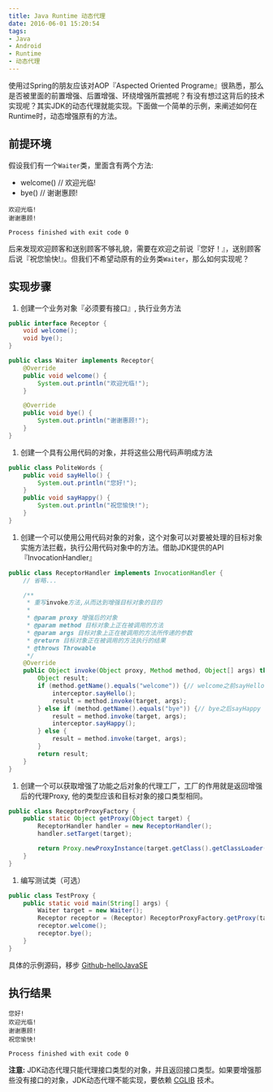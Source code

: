 ```yaml
---
title: Java Runtime 动态代理
date: 2016-06-01 15:20:54
tags:
- Java
- Android
- Runtime
- 动态代理
---
```


使用过Spring的朋友应该对AOP『Aspected Oriented Programe』很熟悉，那么是否被里面的前置增强、后置增强、环绕增强所震撼呢？有没有想过这背后的技术实现呢？其实JDK的动态代理就能实现。下面做一个简单的示例，来阐述如何在Runtime时，动态增强原有的方法。

## 前提环境

假设我们有一个`Waiter`类，里面含有两个方法:

- welcome() // 欢迎光临!
- bye() // 谢谢惠顾!

```
欢迎光临!
谢谢惠顾!

Process finished with exit code 0
```
  
后来发现欢迎顾客和送别顾客不够礼貌，需要在欢迎之前说『您好！』，送别顾客后说『祝您愉快!』。但我们不希望动原有的业务类`Waiter`，那么如何实现呢？

## 实现步骤

1. 创建一个业务对象『必须要有接口』, 执行业务方法
  
  ```Java
  public interface Receptor {
      void welcome();
      void bye();
  }
  ```
  ```Java
  public class Waiter implements Receptor{
      @Override
      public void welcome() {
          System.out.println("欢迎光临!");
      }

      @Override
      public void bye() {
          System.out.println("谢谢惠顾!");
      }
}
  ```
1. 创建一个具有公用代码的对象，并将这些公用代码声明成方法

  ```Java
  public class PoliteWords {
      public void sayHello() {
          System.out.println("您好!");
      }
      public void sayHappy() {
          System.out.println("祝您愉快!");
      }
  }
  ```
1. 创建一个可以使用公用代码对象的对象，这个对象可以对要被处理的目标对象实施方法拦截，执行公用代码对象中的方法。借助JDK提供的API『InvocationHandler』

  ```Java
  public class ReceptorHandler implements InvocationHandler {
      // 省略...

      /**
       * 重写invoke方法,从而达到增强目标对象的目的
       *
       * @param proxy 增强后的对象
       * @param method 目标对象上正在被调用的方法
       * @param args 目标对象上正在被调用的方法所传递的参数
       * @return 目标对象正在被调用的方法执行的结果
       * @throws Throwable
       */
      @Override
      public Object invoke(Object proxy, Method method, Object[] args) throws Throwable {
          Object result;
          if (method.getName().equals("welcome")) {// welcome之前sayHello
              interceptor.sayHello();
              result = method.invoke(target, args);
          } else if (method.getName().equals("bye")) {// bye之后sayHappy
              result = method.invoke(target, args);
              interceptor.sayHappy();
          } else {
              result = method.invoke(target, args);
          }
          return result;
      }
  }
  ```
1. 创建一个可以获取增强了功能之后对象的代理工厂，工厂的作用就是返回增强后的代理Proxy, 他的类型应该和目标对象的接口类型相同。

  ```java
  public class ReceptorProxyFactory {
      public static Object getProxy(Object target) {
          ReceptorHandler handler = new ReceptorHandler();
          handler.setTarget(target);

          return Proxy.newProxyInstance(target.getClass().getClassLoader(), target.getClass().getInterfaces(), handler);
      }
  }
  ```
1. 编写测试类（可选）

  ```Java
  public class TestProxy {
      public static void main(String[] args) {
          Waiter target = new Waiter();
          Receptor receptor = (Receptor) ReceptorProxyFactory.getProxy(target);
          receptor.welcome();
          receptor.bye();
      }
  }
  ```

具体的示例源码，移步 [Github-helloJavaSE](https://github.com/wangsheng/helloJavaSE)

## 执行结果

```
您好!
欢迎光临!
谢谢惠顾!
祝您愉快!

Process finished with exit code 0
```

**注意:** JDK动态代理只能代理接口类型的对象，并且返回接口类型。如果要增强那些没有接口的对象，JDK动态代理不能实现，要依赖 [CGLIB](https://github.com/cglib/cglib) 技术。
